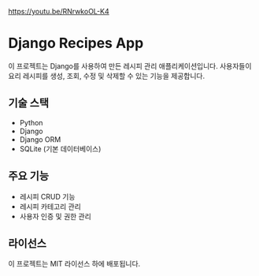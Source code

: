 https://youtu.be/RNrwkoOL-K4


# Django Recipes App

이 프로젝트는 Django를 사용하여 만든 레시피 관리 애플리케이션입니다. 사용자들이 요리 레시피를 생성, 조회, 수정 및 삭제할 수 있는 기능을 제공합니다.

## 기술 스택

- Python
- Django
- Django ORM
- SQLite (기본 데이터베이스)

## 주요 기능

- 레시피 CRUD 기능
- 레시피 카테고리 관리
- 사용자 인증 및 권한 관리

## 라이선스

이 프로젝트는 MIT 라이선스 하에 배포됩니다. 
